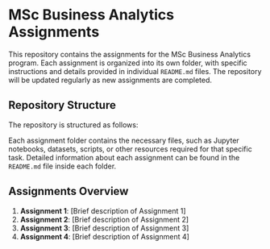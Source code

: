 # MSc Business Analytics Assignments

This repository contains the assignments for the MSc Business Analytics program. Each assignment is organized into its own folder, with specific instructions and details provided in individual `README.md` files. The repository will be updated regularly as new assignments are completed.

## Repository Structure

The repository is structured as follows:

Each assignment folder contains the necessary files, such as Jupyter notebooks, datasets, scripts, or other resources required for that specific task. Detailed information about each assignment can be found in the `README.md` file inside each folder.

## Assignments Overview

1. **Assignment 1**: [Brief description of Assignment 1]
2. **Assignment 2**: [Brief description of Assignment 2]
3. **Assignment 3**: [Brief description of Assignment 3]
4. **Assignment 4**: [Brief description of Assignment 4]
